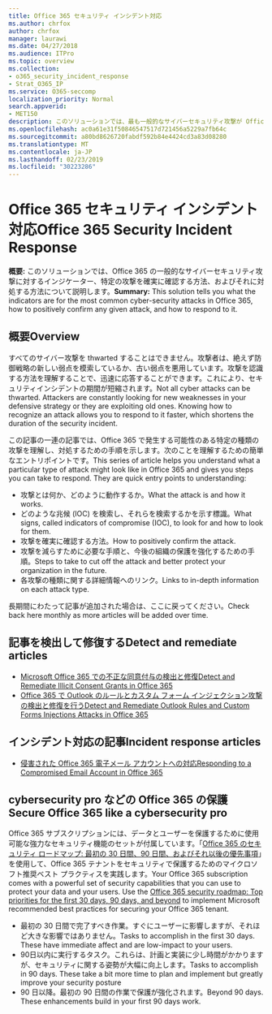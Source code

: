 ```yaml
---
title: Office 365 セキュリティ インシデント対応
ms.author: chrfox
author: chrfox
manager: laurawi
ms.date: 04/27/2018
ms.audience: ITPro
ms.topic: overview
ms.collection:
- o365_security_incident_response
- Strat_O365_IP
ms.service: O365-seccomp
localization_priority: Normal
search.appverid:
- MET150
description: このソリューションでは、最も一般的なサイバーセキュリティ攻撃が Office 365 とどのように対応しているか、またそれらに対処する方法について説明します。
ms.openlocfilehash: ac0a61e31f50846547517d721456a5229a7fb64c
ms.sourcegitcommit: a80bd8626720fabdf592b84e4424cd3a83d08280
ms.translationtype: MT
ms.contentlocale: ja-JP
ms.lasthandoff: 02/23/2019
ms.locfileid: "30223286"
---
```

# <a name="office-365-security-incident-response"></a><span data-ttu-id="e7d21-103">Office 365 セキュリティ インシデント対応</span><span class="sxs-lookup"><span data-stu-id="e7d21-103">Office 365 Security Incident Response</span></span>

 <span data-ttu-id="e7d21-104">**概要:** このソリューションでは、Office 365 の一般的なサイバーセキュリティ攻撃に対するインジケーター、特定の攻撃を確実に確認する方法、およびそれに対処する方法について説明します。</span><span class="sxs-lookup"><span data-stu-id="e7d21-104">**Summary:** This solution tells you what the indicators are for the most common cyber-security attacks in Office 365, how to positively confirm any given attack, and how to respond to it.</span></span>
  
## <a name="overview"></a><span data-ttu-id="e7d21-105">概要</span><span class="sxs-lookup"><span data-stu-id="e7d21-105">Overview</span></span>
<span data-ttu-id="e7d21-p101">すべてのサイバー攻撃を thwarted することはできません。攻撃者は、絶えず防御戦略の新しい弱点を模索しているか、古い弱点を悪用しています。攻撃を認識する方法を理解することで、迅速に応答することができます。これにより、セキュリティインシデントの期間が短縮されます。</span><span class="sxs-lookup"><span data-stu-id="e7d21-p101">Not all cyber attacks can be thwarted. Attackers are constantly looking for new weaknesses in your defensive strategy or they are exploiting old ones. Knowing how to recognize an attack allows you to respond to it faster, which shortens the duration of the security incident.</span></span>

<span data-ttu-id="e7d21-p102">この記事の一連の記事では、Office 365 で発生する可能性のある特定の種類の攻撃を理解し、対処するための手順を示します。次のことを理解するための簡単なエントリポイントです。</span><span class="sxs-lookup"><span data-stu-id="e7d21-p102">This series of article helps you understand what a particular type of attack might look like in Office 365 and gives you steps you can take to respond. They are quick entry points to understanding:</span></span>
 
- <span data-ttu-id="e7d21-111">攻撃とは何か、どのように動作するか。</span><span class="sxs-lookup"><span data-stu-id="e7d21-111">What the attack is and how it works.</span></span>
- <span data-ttu-id="e7d21-112">どのような兆候 (IOC) を検索し、それらを検索するかを示す標識。</span><span class="sxs-lookup"><span data-stu-id="e7d21-112">What signs, called indicators of compromise (IOC), to look for and how to look for them.</span></span>
- <span data-ttu-id="e7d21-113">攻撃を確実に確認する方法。</span><span class="sxs-lookup"><span data-stu-id="e7d21-113">How to positively confirm the attack.</span></span>
- <span data-ttu-id="e7d21-114">攻撃を減らすために必要な手順と、今後の組織の保護を強化するための手順。</span><span class="sxs-lookup"><span data-stu-id="e7d21-114">Steps to take to cut off the attack and better protect your organization in the future.</span></span>
- <span data-ttu-id="e7d21-115">各攻撃の種類に関する詳細情報へのリンク。</span><span class="sxs-lookup"><span data-stu-id="e7d21-115">Links to in-depth information on each attack type.</span></span>

<span data-ttu-id="e7d21-116">長期間にわたって記事が追加された場合は、ここに戻ってください。</span><span class="sxs-lookup"><span data-stu-id="e7d21-116">Check back here monthly as more articles will be added over time.</span></span>

## <a name="detect-and-remediate-articles"></a><span data-ttu-id="e7d21-117">記事を検出して修復する</span><span class="sxs-lookup"><span data-stu-id="e7d21-117">Detect and remediate articles</span></span>

- [<span data-ttu-id="e7d21-118">Microsoft Office 365 での不正な同意付与の検出と修復</span><span class="sxs-lookup"><span data-stu-id="e7d21-118">Detect and Remediate Illicit Consent Grants in Office 365</span></span>](detect-and-remediate-illicit-consent-grants.md)
- [<span data-ttu-id="e7d21-119">Office 365 で Outlook のルールとカスタム フォーム インジェクション攻撃の検出と修復を行う</span><span class="sxs-lookup"><span data-stu-id="e7d21-119">Detect and Remediate Outlook Rules and Custom Forms Injections Attacks in Office 365</span></span>](detect-and-remediate-outlook-rules-forms-attack.md)
 
## <a name="incident-response-articles"></a><span data-ttu-id="e7d21-120">インシデント対応の記事</span><span class="sxs-lookup"><span data-stu-id="e7d21-120">Incident response articles</span></span>

- [<span data-ttu-id="e7d21-121">侵害された Office 365 電子メール アカウントへの対応</span><span class="sxs-lookup"><span data-stu-id="e7d21-121">Responding to a Compromised Email Account in Office 365</span></span>](responding-to-a-compromised-email-account.md)

## <a name="secure-office-365-like-a-cybersecurity-pro"></a><span data-ttu-id="e7d21-122">cybersecurity pro などの Office 365 の保護</span><span class="sxs-lookup"><span data-stu-id="e7d21-122">Secure Office 365 like a cybersecurity pro</span></span>
<span data-ttu-id="e7d21-p103">Office 365 サブスクリプションには、データとユーザーを保護するために使用可能な強力なセキュリティ機能のセットが付属しています。「[Office 365 のセキュリティ ロードマップ: 最初の 30 日間、90 日間、およびそれ以後の優先事項](https://support.office.com/article/Office-365-security-roadmap-Top-priorities-for-the-first-30-days-90-days-and-beyond-28c86a1c-e4dd-4aad-a2a6-c768a21cb352)」を使用して、Office 365 テナントをセキュリティで保護するためのマイクロソフト推奨ベスト プラクティスを実践します。</span><span class="sxs-lookup"><span data-stu-id="e7d21-p103">Your Office 365 subscription comes with a powerful set of security capabilities that you can use to protect your data and your users.  Use the [Office 365 security roadmap: Top priorities for the first 30 days, 90 days, and beyond](https://support.office.com/article/Office-365-security-roadmap-Top-priorities-for-the-first-30-days-90-days-and-beyond-28c86a1c-e4dd-4aad-a2a6-c768a21cb352) to implement Microsoft recommended best practices for securing your Office 365 tenant.</span></span>
- <span data-ttu-id="e7d21-p104">最初の 30 日間で完了すべき作業。すぐにユーザーに影響しますが、それほど大きな影響ではありません。</span><span class="sxs-lookup"><span data-stu-id="e7d21-p104">Tasks to accomplish in the first 30 days.  These have immediate affect and are low-impact to your users.</span></span>
- <span data-ttu-id="e7d21-p105">90日以内に実行するタスク。これらは、計画と実装に少し時間がかかりますが、セキュリティに関する姿勢が大幅に向上します。</span><span class="sxs-lookup"><span data-stu-id="e7d21-p105">Tasks to accomplish in 90 days. These take a bit more time to plan and implement but greatly improve your security posture</span></span>
- <span data-ttu-id="e7d21-p106">90 日以降。最初の 90 日間の作業で保護が強化されます。</span><span class="sxs-lookup"><span data-stu-id="e7d21-p106">Beyond 90 days. These enhancements build in your first 90 days work.</span></span>






